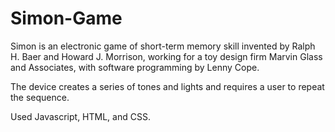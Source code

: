 # Simon-Game

Simon is an electronic game of short-term memory skill invented by Ralph H. Baer and Howard J. Morrison, working for a toy design firm Marvin Glass and Associates, with software programming by Lenny Cope. 

The device creates a series of tones and lights and requires a user to repeat the sequence.

Used Javascript, HTML, and CSS.
